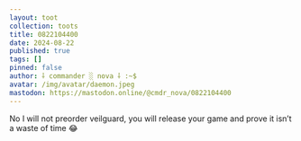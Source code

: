 ```yaml
---
layout: toot
collection: toots
title: 0822104400
date: 2024-08-22
published: true
tags: []
pinned: false
author: ⸸ commander ░ nova ⸸ :~$
avatar: /img/avatar/daemon.jpeg
mastodon: https://mastodon.online/@cmdr_nova/0822104400
---
```


No I will not preorder veilguard, you will release your game and prove it isn’t a waste of time 😂
